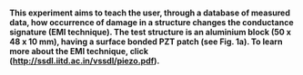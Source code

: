 #### This experiment aims to teach the user, through a database of measured data, how occurrence of damage in a structure changes the conductance signature (EMI technique). The test structure is an aluminium block (50 x 48 x 10 mm), having a surface bonded PZT patch (see Fig. 1a). To learn more about the EMI technique, click (<a href="http://ssdl.iitd.ac.in/vssdl/piezo.pdf" target="_blank">http://ssdl.iitd.ac.in/vssdl/piezo.pdf</a>).

